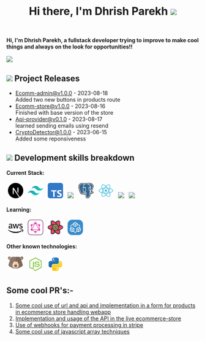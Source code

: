 
<h1 align="center">Hi there, I'm <a href="https://dhrishp-portfolio.vercel.app/" style="text-decoration:none " target="_blank">Dhrish Parekh</a> <img
src="https://i.pinimg.com/originals/5e/d0/40/5ed0407783c8a096eb8578b611bae809.gif" height="32" style="" /></h1>
<br />

**Hi, I'm Dhrish Parekh, a fullstack developer trying to improve to make cool things and always on the look for opportunities!!**

<a href="#"><img  src="https://media.discordapp.net/attachments/775344092862873600/958055349133389895/SPEEN-1.gif" align="center" height="55"    /></a>

## <img src="https://cdn.discordapp.com/emojis/828069405426319430.gif?size=4096&quality=lossless" height="30"/> Project Releases 

- <a href='https://github.com/DhrishP/ecomm-dashboard-admin' target='_blank'>Ecomm-admin@v1.0.0</a> - 2023-08-18
  <br/> Added two new buttons in products route
- <a href='https://github.com/blackcater-labs/unisite/releases/tag/v0.1.0-alpha.3' target='_blank'>Ecomm-store@v1.0.0</a> - 2023-08-16
  <br/> Finished with base version of the store
- <a href='https://github.com/DhrishP/api-provider' target='_blank'>Api-provider@v0.1.0</a> - 2023-08-17
<br/> learned sending emails using resend
- <a href='https://github.com/DhrishP/CryptoDetect' target='_blank'>CryptoDetector@1.0.0</a> - 2023-06-15
  <br/> Added some reponsiveness


## <img src="https://media.tenor.com/o0Rsr-YDeFUAAAAC/flushed-emoji-sus.gif" height="26"/> Development skills breakdown

**Current Stack:**

<p>
<img src="https://github.com/DhrishP/DhrishP/blob/main/images/nextjs-icon.svg" height="40" style="vertical-align:down; margin:4px" alt="Nextjs">
<img src="https://github.com/DhrishP/DhrishP/blob/main/images/tailwind.svg" height="40" style="vertical-align:down; margin:4px" alt="typescript">
<img src="https://github.com/DhrishP/DhrishP/blob/main/images/typescript.svg" height="40" style="vertical-align:down;margin:4px">
<img src="htthttps://github.com/DhrishP/DhrishP/blob/main/images/prisma.svg" height="40" style="vertical-align:down;margin:4px">
<img src="https://github.com/DhrishP/DhrishP/blob/main/images/postgres.svg" height="40" style="vertical-align:down;margin:4px">
<img src="https://github.com/DhrishP/DhrishP/blob/main/images/react.svg" height="40" style="vertical-align:down;margin:4px">
<img src="hhttps://github.com/DhrishP/DhrishP/blob/main/images/stripe.svg" height="40" style="vertical-align:down;margin:4px">
<img src="hhttps://github.com/DhrishP/DhrishP/blob/main/images/clerk.webp" height="40" style="vertical-align:down;margin:4px">
</p>

**Learning:**
<p>
<img src="https://github.com/DhrishP/DhrishP/blob/main/images/aws.svg" height="40" style="vertical-align:down;margin:4px">
<img src="https://github.com/DhrishP/DhrishP/blob/main/images/graphql.svg" height="40" style="vertical-align:down;margin:4px">
<img src="https://github.com/DhrishP/DhrishP/blob/main/images/Rquery.png" height="40" style="vertical-align:down;margin:4px">
<img src="https://github.com/DhrishP/DhrishP/blob/main/images/trpc.png" height="40" style="vertical-align:down;margin:4px">
</p>

**Other known technologies:**
<p>
<img src="https://github.com/DhrishP/DhrishP/blob/main/images/zustand.svg" height="40" style="vertical-align:down;margin:4px">
<img src="https://github.com/DhrishP/DhrishP/blob/main/images/nodejs.svg" height="40" style="vertical-align:down;margin:4px">
<img src="https://github.com/DhrishP/DhrishP/blob/main/images/python.svg" height="40" style="vertical-align:down;margin:4px">
</p>

## Some cool PR's:-
1. [Some cool use of url and api and implementation in a form for products in ecommerce store handling webapp](https://github.com/DhrishP/ecomm-dashboard-admin/commit/9e04213759cb70e0d84add79f3be50fd261702d3) 
1. [Implementation and usage of the API in the live ecommerce-store](https://github.com/DhrishP/ecomm-store/commit/f99242b46794677df3b894479e797d7af685db98)
1. [Use of webhooks for payment processing in stripe]()
1. [Some cool use of javascript array techniques]()






